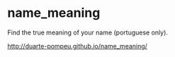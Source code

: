 # name_meaning

Find the true meaning of your name (portuguese only).

http://duarte-pompeu.github.io/name_meaning/
